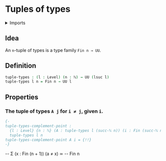 #  Tuples of types

<details><summary>Imports</summary>
```agda
module foundation.tuples-of-types where
open import elementary-number-theory.natural-numbers
open import foundation.universe-levels
open import univalent-combinatorics.standard-finite-types
```
</details>

## Idea

An `n`-tuple of types is a type family `Fin n → UU`.

## Definition

```agda
tuple-types : (l : Level) (n : ℕ) → UU (lsuc l)
tuple-types l n = Fin n → UU l
```

## Properties

### The tuple of types `A j` for `i ≠ j`, given `i`.

```agda
{-
tuple-types-complement-point :
  {l : Level} {n : ℕ} (A : tuple-types l (succ-ℕ n)) (i : Fin (succ-ℕ n)) →
  tuple-types l n
tuple-types-complement-point A i = {!!}
-}
```

-- Σ (x : Fin (n + 1)) (a ≠ x)
   ≃
-- Fin n
